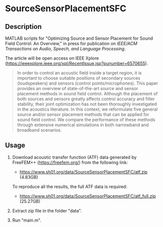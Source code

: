 # SourceSensorPlacementSFC

## Description
MATLAB scripts for "Optimizing Source and Sensor Placement for Sound Field Control: An Overview," in press for publication on  *IEEE/ACM Transactions on Audio, Speech, and Language Processing*.

The article will be open access on IEEE Xplore (https://ieeexplore.ieee.org/xpl/RecentIssue.jsp?punumber=6570655).

> In order to control an acoustic field inside a target region, it is important to choose suitable positions of secondary sources (loudspeakers) and sensors (control points/microphones). This paper provides an overview of state-of-the-art source and sensor placement methods in sound field control. Although the placement of both sources and sensors greatly affects control accuracy and filter stability, their joint optimization has not been thoroughly investigated in the acoustics literature. In this context, we reformulate five general source and/or sensor placement methods that can be applied for sound field control. We compare the performance of these methods through extensive numerical simulations in both narrowband and broadband scenarios.

## Usage
1. Download acoustic transfer function (ATF) data generated by FreeFEM++ (https://freefem.org/) from the following link:
   - https://www.sh01.org/data/SourceSensorPlacementSFC/atf.zip (4.83GB)
   
   To reproduce all the results, the full ATF data is required:
   - https://www.sh01.org/data/SourceSensorPlacementSFC/atf_full.zip (25.27GB)
   
2. Extract zip file in the folder "data".

3. Run "main.m".
